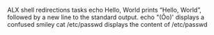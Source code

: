 ALX shell redirections tasks
echo Hello, World prints “Hello, World”, followed by a new line to the standard output.
echo "\(Ôo\)\' displays a confused smiley
cat /etc/passwd displays the content of /etc/passwd
